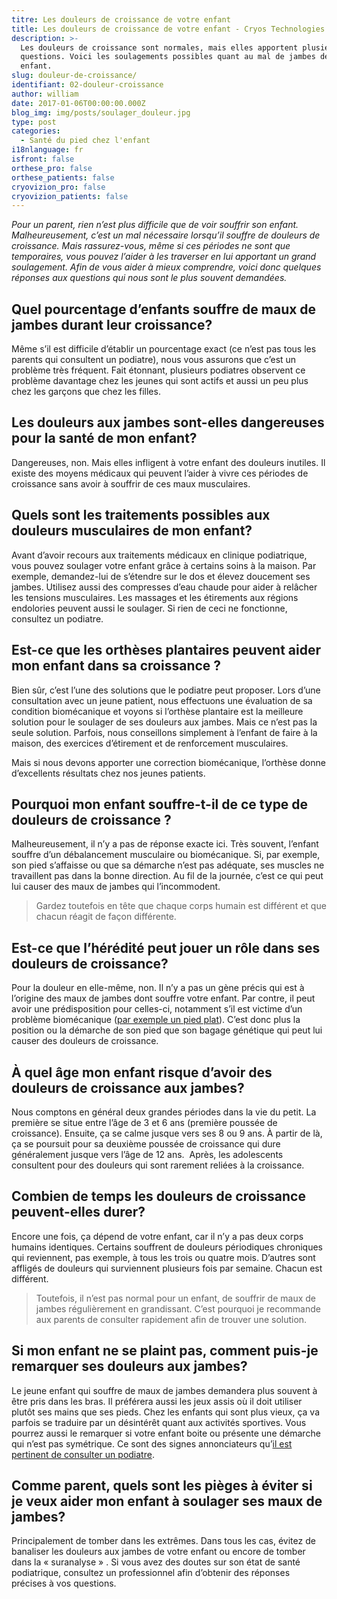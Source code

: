 ```yaml
---
titre: Les douleurs de croissance de votre enfant
title: Les douleurs de croissance de votre enfant - Cryos Technologies
description: >-
  Les douleurs de croissance sont normales, mais elles apportent plusieurs
  questions. Voici les soulagements possibles quant au mal de jambes de votre
  enfant.
slug: douleur-de-croissance/
identifiant: 02-douleur-croissance
author: william
date: 2017-01-06T00:00:00.000Z
blog_img: img/posts/soulager_douleur.jpg
type: post
categories:
  - Santé du pied chez l'enfant
i18nlanguage: fr
isfront: false
orthese_pro: false
orthese_patients: false
cryovizion_pro: false
cryovizion_patients: false
---
```


*Pour un parent, rien n’est plus difficile que de voir souffrir son enfant. Malheureusement, c’est un mal nécessaire lorsqu’il souffre de douleurs de croissance. Mais rassurez-vous, même si ces périodes ne sont que temporaires, vous pouvez l’aider à les traverser en lui apportant un grand soulagement.
Afin de vous aider à mieux comprendre, voici donc quelques réponses aux questions qui nous sont le plus souvent demandées.*

## Quel pourcentage d’enfants souffre de maux de jambes durant leur croissance?

Même s’il est difficile d’établir un pourcentage exact (ce n’est pas tous les parents qui consultent un podiatre), nous vous assurons que c’est un problème très fréquent. Fait étonnant, plusieurs podiatres observent ce problème davantage chez les jeunes qui sont actifs et aussi un peu plus chez les garçons que chez les filles.

## Les douleurs aux jambes sont-elles dangereuses pour la santé de mon enfant?

Dangereuses, non. Mais elles infligent à votre enfant des douleurs inutiles. Il existe des moyens médicaux qui peuvent l’aider à vivre ces périodes de croissance sans avoir à souffrir de ces maux musculaires.

## Quels sont les traitements possibles aux douleurs musculaires de mon enfant?

Avant d’avoir recours aux traitements médicaux en clinique podiatrique, vous pouvez soulager votre enfant grâce à certains soins à la maison. Par exemple, demandez-lui de s’étendre sur le dos et élevez doucement ses jambes. Utilisez aussi des compresses d’eau chaude pour aider à relâcher les tensions musculaires. Les massages et les étirements aux régions endolories peuvent aussi le soulager. Si rien de ceci ne fonctionne, consultez un podiatre.

## Est-ce que les orthèses plantaires peuvent aider mon enfant dans sa croissance ?

Bien sûr, c’est l’une des solutions que le podiatre peut proposer. Lors d’une consultation avec un jeune patient, nous effectuons une évaluation de sa condition biomécanique et voyons si l’orthèse plantaire est la meilleure solution pour le soulager de ses douleurs aux jambes. Mais ce n’est pas la seule solution. Parfois, nous conseillons simplement à l’enfant de faire à la maison, des exercices d’étirement et de renforcement musculaires.

Mais si nous devons apporter une correction biomécanique, l’orthèse donne d’excellents résultats chez nos jeunes patients.

## Pourquoi mon enfant souffre-t-il de ce type de douleurs de croissance ?

Malheureusement, il n’y a pas de réponse exacte ici. Très souvent, l’enfant souffre d’un débalancement musculaire ou biomécanique. Si, par exemple, son pied s’affaisse ou que sa démarche n’est pas adéquate, ses muscles ne travaillent pas dans la bonne direction. Au fil de la journée, c’est ce qui peut lui causer des maux de jambes qui l’incommodent.

> Gardez toutefois en tête que chaque corps humain est différent et que chacun réagit de façon différente.

## Est-ce que l’hérédité peut jouer un rôle dans ses douleurs de croissance?

Pour la douleur en elle-même, non. Il n’y a pas un gène précis qui est à l’origine des maux de jambes dont souffre votre enfant. Par contre, il peut avoir une prédisposition pour celles-ci, notamment s’il est victime d’un problème biomécanique ([par exemple un pied plat](https://www.cryos.com/pied-plat-chez-lenfant-causes-symptomes-traitements-connaitre/)). C’est donc plus la position ou la démarche de son pied que son bagage génétique qui peut lui causer des douleurs de croissance.

## À quel âge mon enfant risque d’avoir des douleurs de croissance aux jambes?

Nous comptons en général deux grandes périodes dans la vie du petit. La première se situe entre l’âge de 3 et 6 ans (première poussée de croissance). Ensuite, ça se calme jusque vers ses 8 ou 9 ans. À partir de là, ça se poursuit pour sa deuxième poussée de croissance qui dure généralement jusque vers l’âge de 12 ans.  Après, les adolescents consultent pour des douleurs qui sont rarement reliées à la croissance.

## Combien de temps les douleurs de croissance peuvent-elles durer?

Encore une fois, ça dépend de votre enfant, car il n’y a pas deux corps humains identiques. Certains souffrent de douleurs périodiques chroniques qui reviennent, pas exemple, à tous les trois ou quatre mois. D’autres sont affligés de douleurs qui surviennent plusieurs fois par semaine. Chacun est différent.

> Toutefois, il n’est pas normal pour un enfant, de souffrir de maux de jambes régulièrement en grandissant. C’est pourquoi je recommande aux parents de consulter rapidement afin de trouver une solution.

## Si mon enfant ne se plaint pas, comment puis-je remarquer ses douleurs aux jambes?

Le jeune enfant qui souffre de maux de jambes demandera plus souvent à être pris dans les bras. Il préférera aussi les jeux assis où il doit utiliser plutôt ses mains que ses pieds. Chez les enfants qui sont plus vieux, ça va parfois se traduire par un désintérêt quant aux activités sportives. Vous pourrez aussi le remarquer si votre enfant boite ou présente une démarche qui n’est pas symétrique. Ce sont des signes annonciateurs qu’[il est pertinent de consulter un podiatre](https://www.cryos.com/trouver-une-clinique/).

## Comme parent, quels sont les pièges à éviter si je veux aider mon enfant à soulager ses maux de jambes?

Principalement de tomber dans les extrêmes. Dans tous les cas, évitez de banaliser les douleurs aux jambes de votre enfant ou encore de tomber dans la « suranalyse » . Si vous avez des doutes sur son état de santé podiatrique, consultez un professionnel afin d’obtenir des réponses précises à vos questions.
